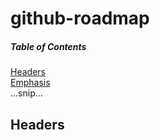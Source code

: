 # github-roadmap
##### Table of Contents  
[Headers](#headers)  
[Emphasis](#emphasis)  
...snip...    
<a name="headers"/>
## Headers
